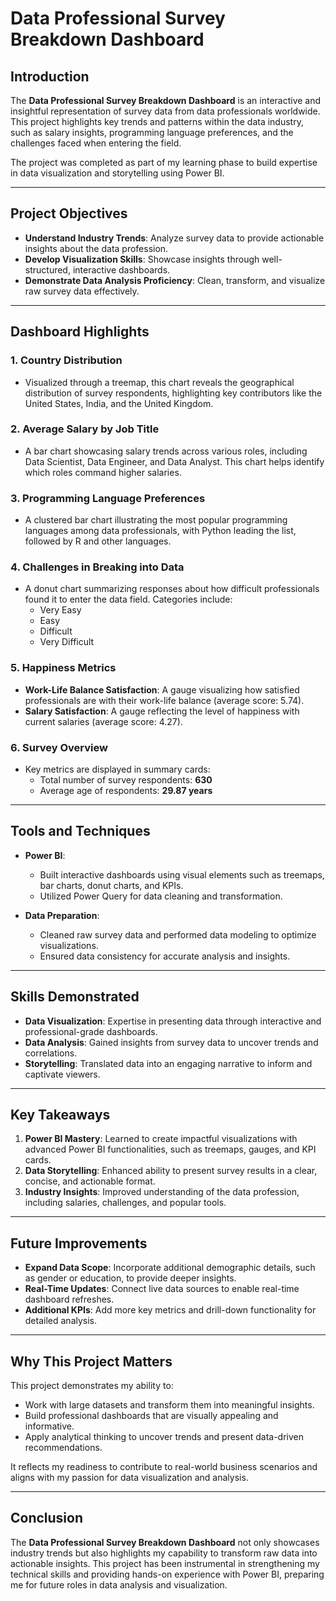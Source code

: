 # Data Professional Survey Breakdown Dashboard

## Introduction

The **Data Professional Survey Breakdown Dashboard** is an interactive and insightful representation of survey data from data professionals worldwide. This project highlights key trends and patterns within the data industry, such as salary insights, programming language preferences, and the challenges faced when entering the field.  

The project was completed as part of my learning phase to build expertise in data visualization and storytelling using Power BI.

---

## Project Objectives

- **Understand Industry Trends**: Analyze survey data to provide actionable insights about the data profession.  
- **Develop Visualization Skills**: Showcase insights through well-structured, interactive dashboards.  
- **Demonstrate Data Analysis Proficiency**: Clean, transform, and visualize raw survey data effectively.  

---

## Dashboard Highlights

### 1. **Country Distribution**
   - Visualized through a treemap, this chart reveals the geographical distribution of survey respondents, highlighting key contributors like the United States, India, and the United Kingdom.

### 2. **Average Salary by Job Title**
   - A bar chart showcasing salary trends across various roles, including Data Scientist, Data Engineer, and Data Analyst. This chart helps identify which roles command higher salaries.

### 3. **Programming Language Preferences**
   - A clustered bar chart illustrating the most popular programming languages among data professionals, with Python leading the list, followed by R and other languages.

### 4. **Challenges in Breaking into Data**
   - A donut chart summarizing responses about how difficult professionals found it to enter the data field. Categories include:
     - Very Easy
     - Easy
     - Difficult
     - Very Difficult

### 5. **Happiness Metrics**
   - **Work-Life Balance Satisfaction**: A gauge visualizing how satisfied professionals are with their work-life balance (average score: 5.74).  
   - **Salary Satisfaction**: A gauge reflecting the level of happiness with current salaries (average score: 4.27).

### 6. **Survey Overview**
   - Key metrics are displayed in summary cards:
     - Total number of survey respondents: **630**  
     - Average age of respondents: **29.87 years**

---

## Tools and Techniques

- **Power BI**:  
   - Built interactive dashboards using visual elements such as treemaps, bar charts, donut charts, and KPIs.  
   - Utilized Power Query for data cleaning and transformation.  

- **Data Preparation**:  
   - Cleaned raw survey data and performed data modeling to optimize visualizations.  
   - Ensured data consistency for accurate analysis and insights.

---

## Skills Demonstrated

- **Data Visualization**: Expertise in presenting data through interactive and professional-grade dashboards.  
- **Data Analysis**: Gained insights from survey data to uncover trends and correlations.  
- **Storytelling**: Translated data into an engaging narrative to inform and captivate viewers.  

---

## Key Takeaways

1. **Power BI Mastery**: Learned to create impactful visualizations with advanced Power BI functionalities, such as treemaps, gauges, and KPI cards.  
2. **Data Storytelling**: Enhanced ability to present survey results in a clear, concise, and actionable format.  
3. **Industry Insights**: Improved understanding of the data profession, including salaries, challenges, and popular tools.

---

## Future Improvements

- **Expand Data Scope**: Incorporate additional demographic details, such as gender or education, to provide deeper insights.  
- **Real-Time Updates**: Connect live data sources to enable real-time dashboard refreshes.  
- **Additional KPIs**: Add more key metrics and drill-down functionality for detailed analysis.

---

## Why This Project Matters

This project demonstrates my ability to:
- Work with large datasets and transform them into meaningful insights.
- Build professional dashboards that are visually appealing and informative.
- Apply analytical thinking to uncover trends and present data-driven recommendations.

It reflects my readiness to contribute to real-world business scenarios and aligns with my passion for data visualization and analysis.

---

## Conclusion

The **Data Professional Survey Breakdown Dashboard** not only showcases industry trends but also highlights my capability to transform raw data into actionable insights. This project has been instrumental in strengthening my technical skills and providing hands-on experience with Power BI, preparing me for future roles in data analysis and visualization.

